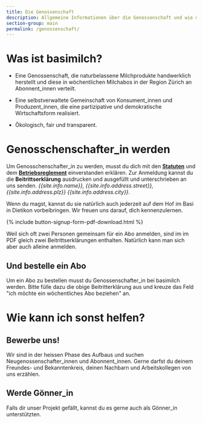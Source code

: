 ```yaml
---
title: Die Genossenschaft
description: Allgemeine Informationen über die Genossenschaft und wie man Genossenschafter_in werden kann
section-group: main
permalink: /genossenschaft/
---
```


# Was ist basimilch?

- Eine Genossenschaft, die naturbelassene Milchprodukte handwerklich
herstellt und diese in wöchentlichen Milchabos in der Region Zürich an
Abonnent_innen verteilt.

- Eine selbstverwaltete Gemeinschaft von Konsument_innen und
Produzent_innen, die eine partizipative und demokratische
Wirtschaftsform realisiert.

- Ökologisch, fair und transparent.

# Genosschenschafter_in werden

Um Genosschenschafter_in zu werden, musst du dich mit den
[**Statuten**](statuten) und dem
[**Betriebsreglement**](betriebsreglement) einverstanden erklären. 
Zur Anmeldung kannst du die 
**Beitrittserklärung** ausdrucken und ausgefüllt und unterschrieben
an uns senden. _{{site.info.name}}, {{site.info.address.street}},
{{site.info.address.plz}} {{site.info.address.city}}_.

Wenn du magst, kannst du sie natürlich auch jederzeit auf dem Hof im Basi 
in Dietikon vorbeibringen. Wir freuen uns darauf, dich kennenzulernen. 

{% include button-signup-form-pdf-download.html %}

Weil sich oft zwei Personen gemeinsam für ein Abo anmelden, sind im 
im PDF gleich zwei Beitrittserklärungen enthalten. 
Natürlich kann man sich aber auch alleine anmelden. 

## Und bestelle ein Abo

Um ein Abo zu bestellen musst du Genossenschafter_in bei basimilch werden. 
Bitte fülle dazu die obige Beitritterklärung aus und kreuze das Feld 
"ich möchte ein wöchentliches Abo beziehen" an. 

# Wie kann ich sonst helfen?

## Bewerbe uns!

Wir sind in der heissen Phase des Aufbaus und suchen Neugenossenschafter_innen 
und Abonnent_innen. Gerne darfst du deinem Freundes- und Bekanntenkreis, deinen
Nachbarn und Arbeitskollegen von uns erzählen. 

## Werde Gönner_in

Falls dir unser Projekt gefällt, kannst du es gerne auch als Gönner_in unterstützten. 
